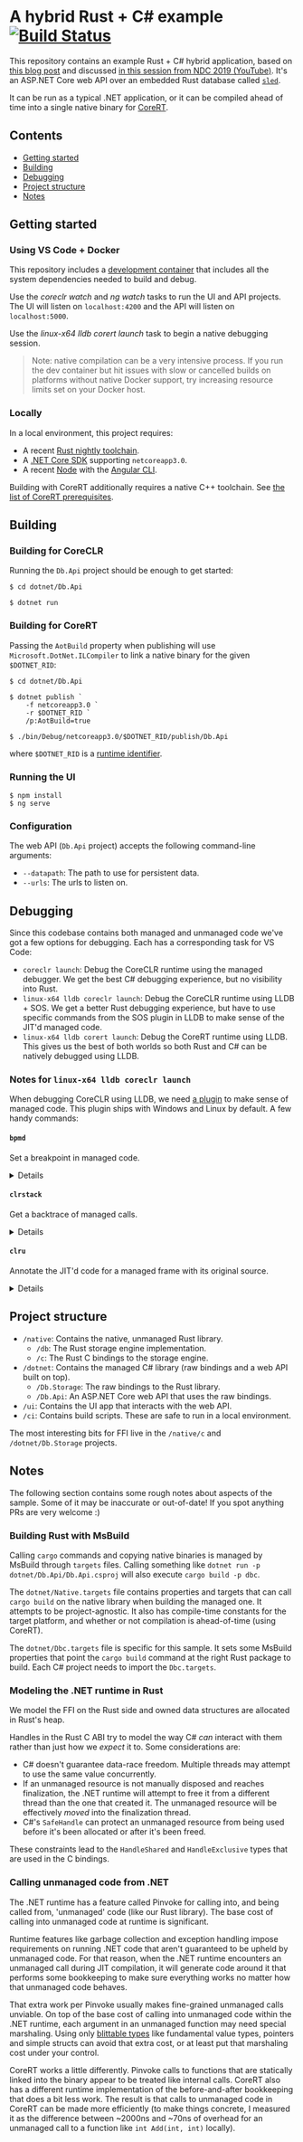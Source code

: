 # A hybrid Rust + C# example [![Build Status](https://dev.azure.com/kodraus/rust-csharp-ffi/_apis/build/status/KodrAus.rust-csharp-ffi?branchName=master)](https://dev.azure.com/kodraus/rust-csharp-ffi/_build/latest?definitionId=2&branchName=master)

This repository contains an example Rust + C# hybrid application, based on [this blog post](https://blog.getseq.net/rust-at-datalust-how-we-integrate-rust-with-csharp/) and discussed [in this session from NDC 2019 (YouTube)](https://www.youtube.com/watch?v=0B1U3fVCIX0). It's an ASP.NET Core web API over an embedded Rust database called [`sled`](https://github.com/spacejam/sled).

It can be run as a typical .NET application, or it can be compiled ahead of time into a single native binary for [CoreRT](https://github.com/dotnet/corert).

## Contents

- [Getting started](#getting-started)
- [Building](#building)
- [Debugging](#debugging)
- [Project structure](#project-structure)
- [Notes](#notes)

## Getting started

### Using VS Code + Docker

This repository includes a [development container](https://code.visualstudio.com/docs/remote/containers) that includes all the system dependencies needed to build and debug.

Use the _coreclr watch_ and _ng watch_ tasks to run the UI and API projects. The UI will listen on `localhost:4200` and the API will listen on `localhost:5000`.

Use the _linux-x64 lldb corert launch_ task to begin a native debugging session.

> Note: native compilation can be a very intensive process. If you run the dev container but hit issues with slow or cancelled builds on platforms without native Docker support, try increasing resource limits set on your Docker host.

### Locally

In a local environment, this project requires:

- A recent [Rust nightly toolchain](https://rustup.rs).
- A [.NET Core SDK](https://dotnet.microsoft.com/download) supporting `netcoreapp3.0`.
- A recent [Node](https://nodejs.org) with the [Angular CLI](https://angular.io/cli).

Building with CoreRT additionally requires a native C++ toolchain. See [the list of CoreRT prerequisites](https://github.com/dotnet/corert/blob/master/samples/prerequisites.md).

## Building

### Building for CoreCLR

Running the `Db.Api` project should be enough to get started:

```
$ cd dotnet/Db.Api

$ dotnet run
```

### Building for CoreRT

Passing the `AotBuild` property when publishing will use `Microsoft.DotNet.ILCompiler` to link a native binary for the given `$DOTNET_RID`:

```
$ cd dotnet/Db.Api

$ dotnet publish `
    -f netcoreapp3.0 `
    -r $DOTNET_RID `
    /p:AotBuild=true

$ ./bin/Debug/netcoreapp3.0/$DOTNET_RID/publish/Db.Api
```

where `$DOTNET_RID` is a [runtime identifier](https://docs.microsoft.com/en-us/dotnet/core/rid-catalog).

### Running the UI

```
$ npm install
$ ng serve
```

### Configuration

The web API (`Db.Api` project) accepts the following command-line arguments:

- `--datapath`: The path to use for persistent data.
- `--urls`: The urls to listen on.

## Debugging

Since this codebase contains both managed and unmanaged code we've got a few options for debugging. Each has a corresponding task for VS Code:

- `coreclr launch`: Debug the CoreCLR runtime using the managed debugger. We get the best C# debugging experience, but no visibility into Rust.
- `linux-x64 lldb coreclr launch`: Debug the CoreCLR runtime using LLDB + SOS. We get a better Rust debugging experience, but have to use specific commands from the SOS plugin in LLDB to make sense of the JIT'd managed code.
- `linux-x64 lldb corert launch`: Debug the CoreRT runtime using LLDB. This gives us the best of both worlds so both Rust and C# can be natively debugged using LLDB.

### Notes for `linux-x64 lldb coreclr launch`

When debugging CoreCLR using LLDB, we need [a plugin](https://github.com/dotnet/diagnostics#using-sos) to make sense of managed code. This plugin ships with Windows and Linux by default. A few handy commands:

#### `bpmd`

Set a breakpoint in managed code.

<details>
    
```
bpmd /workspaces/rust-csharp-ffi/dotnet/Db.Storage/Store.cs:25

MethodDesc = 00007FFF7EDF3050
Setting breakpoint: breakpoint set --address 0x00007FFF7E461907 [Db.Storage.Store.Open(System.String)]
Setting breakpoint: breakpoint set --address 0x00007FFF7E46191E [Db.Storage.Store.Open(System.String)]
Adding pending breakpoints...
```

</details>


#### `clrstack`

Get a backtrace of managed calls.

<details>
    
```
clrstack

OS Thread Id: 0x4e41 (1)
        Child SP               IP Call Site
00007FFFFFFFD040 00007ffbdb889664 [InlinedCallFrame: 00007fffffffd040] Db.Storage.Native.Bindings._db_store_open(IntPtr, UIntPtr, Db.Storage.Native.StoreHandle ByRef)
00007FFFFFFFD040 00007fff7e461ac1 [InlinedCallFrame: 00007fffffffd040] Db.Storage.Native.Bindings._db_store_open(IntPtr, UIntPtr, Db.Storage.Native.StoreHandle ByRef)
00007FFFFFFFD030 00007FFF7E461AC1 ILStubClass.IL_STUB_PInvoke(IntPtr, UIntPtr, Db.Storage.Native.StoreHandle ByRef)
00007FFFFFFFD0E0 00007FFF7E4619C5 Db.Storage.Native.Bindings.db_store_open(IntPtr, UIntPtr, Db.Storage.Native.StoreHandle ByRef, Boolean) [/workspaces/rust-csharp-ffi/dotnet/Db.Storage/Native/Bindings.cs @ 42]
00007FFFFFFFD130 00007FFF7E461903 Db.Storage.Store.Open(System.String) [/workspaces/rust-csharp-ffi/dotnet/Db.Storage/Store.cs @ 23]
00007FFFFFFFD1D0 00007FFF7E45E09A Db.Api.Startup.ConfigureServices(Microsoft.Extensions.DependencyInjection.IServiceCollection) [/workspaces/rust-csharp-ffi/dotnet/Db.Api/Startup.cs @ 33]
00007FFFFFFFD588 00007ffff63054af [HelperMethodFrame_PROTECTOBJ: 00007fffffffd588] System.RuntimeMethodHandle.InvokeMethod(System.Object, System.Object[], System.Signature, Boolean, Boolean)
00007FFFFFFFD700 00007FFF7D34D6E4 System.Reflection.RuntimeMethodInfo.Invoke(System.Object, System.Reflection.BindingFlags, System.Reflection.Binder, System.Object[], System.Globalization.CultureInfo)
00007FFFFFFFD750 00007FFF7D97D29E Microsoft.AspNetCore.Hosting.Internal.ConfigureServicesBuilder.InvokeCore(System.Object, Microsoft.Extensions.DependencyInjection.IServiceCollection)
00007FFFFFFFD7A0 00007FFF7D9899DE Microsoft.AspNetCore.Hosting.Internal.ConfigureServicesBuilder+<>c__DisplayClass9_0.<Invoke>g__Startup|0(Microsoft.Extensions.DependencyInjection.IServiceCollection)
00007FFFFFFFD7B0 00007FFF7D98D056 Microsoft.AspNetCore.Hosting.Internal.StartupLoader+ConfigureServicesDelegateBuilder`1+<>c__DisplayClass15_0[[System.__Canon, System.Private.CoreLib]].<BuildStartupServicesFilterPipeline>g__RunPipeline|0(Microsoft.Extensions.DependencyInjection.IServiceCollection)
00007FFFFFFFD7F0 00007FFF7D97D168 Microsoft.AspNetCore.Hosting.Internal.ConfigureServicesBuilder.Invoke(System.Object, Microsoft.Extensions.DependencyInjection.IServiceCollection)
00007FFFFFFFD820 00007FFF7D98999E Microsoft.AspNetCore.Hosting.Internal.ConfigureServicesBuilder+<>c__DisplayClass8_0.<Build>b__0(Microsoft.Extensions.DependencyInjection.IServiceCollection)
00007FFFFFFFD830 00007FFF7D98CEB8 Microsoft.AspNetCore.Hosting.Internal.StartupLoader+ConfigureServicesDelegateBuilder`1+<>c__DisplayClass14_0[[System.__Canon, System.Private.CoreLib]].<ConfigureServices>g__ConfigureServicesWithContainerConfiguration|0(Microsoft.Extensions.DependencyInjection.IServiceCollection)
00007FFFFFFFD870 00007FFF7D9817CB Microsoft.AspNetCore.Hosting.Internal.ConventionBasedStartup.ConfigureServices(Microsoft.Extensions.DependencyInjection.IServiceCollection)
00007FFFFFFFD890 00007FFF7D9808A2 Microsoft.AspNetCore.Hosting.Internal.WebHost.EnsureApplicationServices()
00007FFFFFFFD8B0 00007FFF7D98078D Microsoft.AspNetCore.Hosting.Internal.WebHost.Initialize()
00007FFFFFFFD8E0 00007FFF7D9798B9 Microsoft.AspNetCore.Hosting.WebHostBuilder.Build()
00007FFFFFFFD930 00007FFF7D775BEA Db.Api.Program.Main(System.String[]) [/workspaces/rust-csharp-ffi/dotnet/Db.Api/Program.cs @ 23]
00007FFFFFFFDC68 00007ffff63054af [GCFrame: 00007fffffffdc68] 
00007FFFFFFFE150 00007ffff63054af [Frame: 00007fffffffe150] 
```
    
</details>

#### `clru`

Annotate the JIT'd code for a managed frame with its original source.

<details>
    
```
clru 00007FFF7E461903

Normal JIT generated code
Db.Storage.Store.Open(System.String)
Begin 00007FFF7E4617C0, size 19c

/workspaces/rust-csharp-ffi/dotnet/Db.Storage/Store.cs @ 15:
00007fff7e4617c0 55                   push    rbp
00007fff7e4617c1 4155                 push    r13
00007fff7e4617c3 4881ec88000000       sub     rsp, 0x88
00007fff7e4617ca 488dac2490000000     lea     rbp, [rsp + 0x90]
00007fff7e4617d2 4c8bef               mov     r13, rdi
00007fff7e4617d5 488d7d80             lea     rdi, [rbp - 0x80]
00007fff7e4617d9 b91c000000           mov     ecx, 0x1c
00007fff7e4617de 33c0                 xor     eax, eax
00007fff7e4617e0 f3                   rep     
00007fff7e4617e1 ab                   stosd   dword ptr es:[rdi], eax
00007fff7e4617e2 498bfd               mov     rdi, r13
00007fff7e4617e5 48897df0             mov     qword ptr [rbp - 0x10], rdi
00007fff7e4617e9 48b8b02ddf7eff7f0000 movabs  rax, 0x7fff7edf2db0
00007fff7e4617f3 833800               cmp     dword ptr [rax], 0x0
00007fff7e4617f6 7405                 je      0x7fff7e4617fd
00007fff7e4617f8 e89396e177           call    0x7ffff627ae90 (JitHelp: CORINFO_HELP_DBG_IS_JUST_MY_CODE)
00007fff7e4617fd 90                   nop     

/workspaces/rust-csharp-ffi/dotnet/Db.Storage/Store.cs @ 16:
00007fff7e4617fe 48837df000           cmp     qword ptr [rbp - 0x10], 0x0
00007fff7e461803 0f94c0               sete    al
00007fff7e461806 0fb6c0               movzx   eax, al
00007fff7e461809 8945e4               mov     dword ptr [rbp - 0x1c], eax
00007fff7e46180c 837de400             cmp     dword ptr [rbp - 0x1c], 0x0
00007fff7e461810 7441                 je      0x7fff7e461853
00007fff7e461812 48bfd0f87e7dff7f0000 movabs  rdi, 0x7fff7d7ef8d0
00007fff7e46181c e83f04e177           call    0x7ffff6271c60 (JitHelp: CORINFO_HELP_NEWSFAST)
00007fff7e461821 48894588             mov     qword ptr [rbp - 0x78], rax
00007fff7e461825 bfc5010000           mov     edi, 0x1c5
00007fff7e46182a 48be9827df7eff7f0000 movabs  rsi, 0x7fff7edf2798
00007fff7e461834 e8070ae177           call    0x7ffff6272240 (JitHelp: CORINFO_HELP_STRCNS)
00007fff7e461839 48894580             mov     qword ptr [rbp - 0x80], rax
00007fff7e46183d 488b7580             mov     rsi, qword ptr [rbp - 0x80]
00007fff7e461841 488b7d88             mov     rdi, qword ptr [rbp - 0x78]
00007fff7e461845 e8364f30ff           call    0x7fff7d766780 (System.ArgumentNullException..ctor(System.String), mdToken: 0000000006000DCC)
00007fff7e46184a 488b7d88             mov     rdi, qword ptr [rbp - 0x78]
00007fff7e46184e e80d70e177           call    0x7ffff6278860 (JitHelp: CORINFO_HELP_THROW)

/workspaces/rust-csharp-ffi/dotnet/Db.Storage/Store.cs @ 17:
00007fff7e461853 e8d03530ff           call    0x7fff7d764e28 (System.Text.Encoding.get_UTF8(), mdToken: 00000000060024D7)
00007fff7e461858 488945b8             mov     qword ptr [rbp - 0x48], rax
00007fff7e46185c 488b7db8             mov     rdi, qword ptr [rbp - 0x48]
00007fff7e461860 488b75f0             mov     rsi, qword ptr [rbp - 0x10]
00007fff7e461864 488b45b8             mov     rax, qword ptr [rbp - 0x48]
00007fff7e461868 488b00               mov     rax, qword ptr [rax]
00007fff7e46186b 488b4058             mov     rax, qword ptr [rax + 0x58]
00007fff7e46186f ff5010               call    qword ptr [rax + 0x10]
00007fff7e461872 488945b0             mov     qword ptr [rbp - 0x50], rax
00007fff7e461876 488b7db0             mov     rdi, qword ptr [rbp - 0x50]
00007fff7e46187a 48897de8             mov     qword ptr [rbp - 0x18], rdi

/workspaces/rust-csharp-ffi/dotnet/Db.Storage/Store.cs @ 20:
00007fff7e46187e 90                   nop     

/workspaces/rust-csharp-ffi/dotnet/Db.Storage/Store.cs @ 21:
00007fff7e46187f 488b7de8             mov     rdi, qword ptr [rbp - 0x18]
00007fff7e461883 48897dd0             mov     qword ptr [rbp - 0x30], rdi
00007fff7e461887 48837de800           cmp     qword ptr [rbp - 0x18], 0x0
00007fff7e46188c 740a                 je      0x7fff7e461898
00007fff7e46188e 488b7dd0             mov     rdi, qword ptr [rbp - 0x30]
00007fff7e461892 837f0800             cmp     dword ptr [rdi + 0x8], 0x0
00007fff7e461896 750b                 jne     0x7fff7e4618a3
00007fff7e461898 33ff                 xor     edi, edi
00007fff7e46189a 8bff                 mov     edi, edi
00007fff7e46189c 48897dd8             mov     qword ptr [rbp - 0x28], rdi
00007fff7e4618a0 90                   nop     
00007fff7e4618a1 eb29                 jmp     0x7fff7e4618cc
00007fff7e4618a3 488b7dd0             mov     rdi, qword ptr [rbp - 0x30]
00007fff7e4618a7 33c0                 xor     eax, eax
00007fff7e4618a9 3b4708               cmp     eax, dword ptr [rdi + 0x8]
00007fff7e4618ac 7205                 jb      0x7fff7e4618b3
00007fff7e4618ae e89d74e177           call    0x7ffff6278d50 (JitHelp: CORINFO_HELP_RNGCHKFAIL)
00007fff7e4618b3 8bf0                 mov     esi, eax
00007fff7e4618b5 488d7c3710           lea     rdi, [rdi + rsi + 0x10]
00007fff7e4618ba 4889bd78ffffff       mov     qword ptr [rbp - 0x88], rdi
00007fff7e4618c1 488bbd78ffffff       mov     rdi, qword ptr [rbp - 0x88]
00007fff7e4618c8 48897dd8             mov     qword ptr [rbp - 0x28], rdi

/workspaces/rust-csharp-ffi/dotnet/Db.Storage/Store.cs @ 22:
00007fff7e4618cc 90                   nop     

/workspaces/rust-csharp-ffi/dotnet/Db.Storage/Store.cs @ 23:
00007fff7e4618cd 488b7dd8             mov     rdi, qword ptr [rbp - 0x28]
00007fff7e4618d1 e82a1c30ff           call    0x7fff7d763500 (System.IntPtr.op_Explicit(Void*), mdToken: 00000000060012F4)
00007fff7e4618d6 488945a8             mov     qword ptr [rbp - 0x58], rax
00007fff7e4618da 488b7de8             mov     rdi, qword ptr [rbp - 0x18]
00007fff7e4618de 8b7f08               mov     edi, dword ptr [rdi + 0x8]
00007fff7e4618e1 4863ff               movsxd  rdi, edi
00007fff7e4618e4 e81f2230ff           call    0x7fff7d763b08 (System.UIntPtr.op_Explicit(UInt64), mdToken: 0000000006001912)
00007fff7e4618e9 488945a0             mov     qword ptr [rbp - 0x60], rax
00007fff7e4618ed 488d55c8             lea     rdx, [rbp - 0x38]
00007fff7e4618f1 488b7da8             mov     rdi, qword ptr [rbp - 0x58]
00007fff7e4618f5 488b75a0             mov     rsi, qword ptr [rbp - 0x60]
00007fff7e4618f9 b901000000           mov     ecx, 0x1
00007fff7e4618fe e895faffff           call    0x7fff7e461398 (Db.Storage.Native.Bindings.db_store_open(IntPtr, UIntPtr, Db.Storage.Native.StoreHandle ByRef, Boolean), mdToken: 000000000600002D)
>>> 00007fff7e461903 894598               mov     dword ptr [rbp - 0x68], eax
00007fff7e461906 90                   nop     

/workspaces/rust-csharp-ffi/dotnet/Db.Storage/Store.cs @ 25:
00007fff7e461907 48bf1831df7eff7f0000 movabs  rdi, 0x7fff7edf3118
00007fff7e461911 e84a03e177           call    0x7ffff6271c60 (JitHelp: CORINFO_HELP_NEWSFAST)
00007fff7e461916 48894590             mov     qword ptr [rbp - 0x70], rax
00007fff7e46191a 488b7d90             mov     rdi, qword ptr [rbp - 0x70]
00007fff7e46191e e88dc2ffff           call    0x7fff7e45dbb0 (Db.Storage.Store..ctor(), mdToken: 0000000006000025)
00007fff7e461923 488b7d90             mov     rdi, qword ptr [rbp - 0x70]
00007fff7e461927 488d7f10             lea     rdi, [rdi + 0x10]
00007fff7e46192b 488b75f0             mov     rsi, qword ptr [rbp - 0x10]
00007fff7e46192f e86c41ea77           call    0x7ffff6305aa0 (JitHelp: CORINFO_HELP_ASSIGN_REF)
00007fff7e461934 488b7d90             mov     rdi, qword ptr [rbp - 0x70]
00007fff7e461938 488d7f08             lea     rdi, [rdi + 0x8]
00007fff7e46193c 488b75c8             mov     rsi, qword ptr [rbp - 0x38]
00007fff7e461940 e85b41ea77           call    0x7ffff6305aa0 (JitHelp: CORINFO_HELP_ASSIGN_REF)
00007fff7e461945 488b4590             mov     rax, qword ptr [rbp - 0x70]
00007fff7e461949 488945c0             mov     qword ptr [rbp - 0x40], rax
00007fff7e46194d 90                   nop     
00007fff7e46194e eb00                 jmp     0x7fff7e461950

/workspaces/rust-csharp-ffi/dotnet/Db.Storage/Store.cs @ 32:
00007fff7e461950 488b45c0             mov     rax, qword ptr [rbp - 0x40]
00007fff7e461954 488d65f8             lea     rsp, [rbp - 0x8]
00007fff7e461958 415d                 pop     r13
00007fff7e46195a 5d                   pop     rbp
00007fff7e46195b c3                   ret
```

</details>

## Project structure

- `/native`: Contains the native, unmanaged Rust library.
  - `/db`: The Rust storage engine implementation.
  - `/c`: The Rust C bindings to the storage engine.
- `/dotnet`: Contains the managed C# library (raw bindings and a web API built on top).
  - `/Db.Storage`: The raw bindings to the Rust library.
  - `/Db.Api`: An ASP.NET Core web API that uses the raw bindings.
- `/ui`: Contains the UI app that interacts with the web API.
- `/ci`: Contains build scripts. These are safe to run in a local environment.

The most interesting bits for FFI live in the `/native/c` and `/dotnet/Db.Storage` projects.

## Notes

The following section contains some rough notes about aspects of the sample. Some of it may be inaccurate or out-of-date! If you spot anything PRs are very welcome :)

### Building Rust with MsBuild

Calling `cargo` commands and copying native binaries is managed by MsBuild through `targets` files. Calling something like `dotnet run -p dotnet/Db.Api/Db.Api.csproj` will also execute `cargo build -p dbc`.

The `dotnet/Native.targets` file contains properties and targets that can call `cargo build` on the native library when building the managed one. It attempts to be project-agnostic. It also has compile-time constants for the target platform, and whether or not compilation is ahead-of-time (using CoreRT).

The `dotnet/Dbc.targets` file is specific for this sample. It sets some MsBuild properties that point the `cargo build` command at the right Rust package to build. Each C# project needs to import the `Dbc.targets`.

### Modeling the .NET runtime in Rust

We model the FFI on the Rust side and owned data structures are allocated in Rust's heap.

Handles in the Rust C ABI try to model the way C# _can_ interact with them rather than just how we _expect_ it to. Some considerations are:

- C# doesn't guarantee data-race freedom. Multiple threads may attempt to use the same value concurrently.
- If an unmanaged resource is not manually disposed and reaches finalization, the .NET runtime will attempt to free it from a different thread than the one that created it. The unmanaged resource will be effectively _moved_ into the finalization thread.
- C#'s `SafeHandle` can protect an unmanaged resource from being used before it's been allocated or after it's been freed.

These constraints lead to the `HandleShared` and `HandleExclusive` types that are used in the C bindings.

### Calling unmanaged code from .NET

The .NET runtime has a feature called Pinvoke for calling into, and being called from, 'unmanaged' code (like our Rust library). The base cost of calling into unmanaged code at runtime is significant.

Runtime features like garbage collection and exception handling impose requirements on running .NET code that aren't guaranteed to be upheld by unmanaged code. For that reason, when the .NET runtime encounters an unmanaged call during JIT compilation, it will generate code around it that performs some bookkeeping to make sure everything works no matter how that unmanaged code behaves.

That extra work per Pinvoke usually makes fine-grained unmanaged calls unviable. On top of the base cost of calling into unmanaged code within the .NET runtime, each argument in an unmanaged function may need special marshaling. Using only [blittable types](https://docs.microsoft.com/en-us/dotnet/framework/interop/blittable-and-non-blittable-types) like fundamental value types, pointers and simple structs can avoid that extra cost, or at least put that marshaling cost under your control.

CoreRT works a little differently. Pinvoke calls to functions that are statically linked into the binary appear to be treated like internal calls. CoreRT also has a different runtime implementation of the before-and-after bookkeeping that does a bit less work. The result is that calls to unmanaged code in CoreRT can be made more efficiently (to make things concrete, I measured it as the difference between ~2000ns and ~70ns of overhead for an unmanaged call to a function like `int Add(int, int)` locally).

